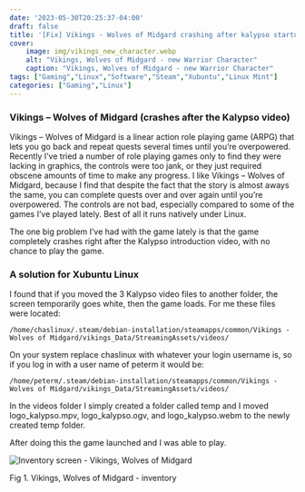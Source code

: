 ```yaml
---
date: '2023-05-30T20:25:37-04:00'
draft: false
title: '[Fix] Vikings - Wolves of Midgard crashing after kalypso startup screen'
cover:
    image: img/vikings_new_character.webp
    alt: "Vikings, Wolves of Midgard - new Warrior Character"
    caption: "Vikings, Wolves of Midgard - new Warrior Character"
tags: ["Gaming","Linux","Software","Steam","Xubuntu","Linux Mint"]
categories: ["Gaming","Linux"]
---
```


### Vikings – Wolves of Midgard (crashes after the Kalypso video)

Vikings – Wolves of Midgard is a linear action role playing game (ARPG) that lets you go back and repeat quests several times until you’re overpowered. Recently I’ve tried a number of role playing games only to find they were lacking in graphics, the controls were too jank, or they just required obscene amounts of time to make any progress. I like Vikings – Wolves of Midgard, because I find that despite the fact that the story is almost aways the same, you can complete quests over and over again until you’re overpowered. The controls are not bad, especially compared to some of the games I’ve played lately. Best of all it runs natively under Linux.

The one big problem I’ve had with the game lately is that the game completely crashes right after the Kalypso introduction video, with no chance to play the game.

### A solution for Xubuntu Linux

I found that if you moved the 3 Kalypso video files to another folder, the screen temporarily goes white, then the game loads. For me these files were located:

```shell
/home/chaslinux/.steam/debian-installation/steamapps/common/Vikings - Wolves of Midgard/vikings_Data/StreamingAssets/videos/
```

On your system replace chaslinux with whatever your login username is, so if you log in with a user name of peterm it would be:

```shell
/home/peterm/.steam/debian-installation/steamapps/common/Vikings - Wolves of Midgard/vikings_Data/StreamingAssets/videos/
```

In the videos folder I simply created a folder called temp and I moved logo_kalypso.mpv, logo_kalypso.ogv, and logo_kalypso.webm to the newly created temp folder.

After doing this the game launched and I was able to play.

![Inventory screen - Vikings, Wolves of Midgard](/img/vikings_character_inventory.webp)<figcaption>Fig 1. Vikings, Wolves of Midgard - inventory</figcaption>